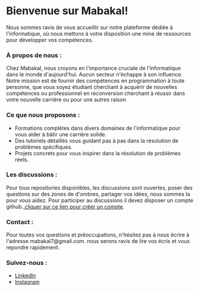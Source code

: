 <h1>Bienvenue sur Mabakal!</h1>
<p>
   Nous sommes ravis de vous accueillir sur notre plateforme dédiée à l'informatique, où nous mettons à votre disposition une mine de ressources pour développer vos compétences.
</p>
<h3>À propos de nous :</h3>
<p>
   Chez Mabakal, nous croyons en l'importance cruciale de l'informatique dans le monde d'aujourd'hui. Aucun secteur n'échappe à son influence. Notre mission est de fournir des compétences en programmation à toute personne, que vous soyez étudiant cherchant à acquérir de nouvelles compétences ou professionnel en reconversion cherchant à réussir dans votre nouvelle carrière ou pour une autres raison
</p>
<h3>
   Ce que nous proposons :
</h3>
<p>
   <ul>
      <li>Formations complètes dans divers domaines de l'informatique pour vous aider à bâtir une carrière solide.</li>
      <li>Des tutoriels détaillés vous guidant pas à pas dans la résolution de problèmes spécifiques.</li>
      <li>Projets concrets pour vous inspirer dans la résolution de problèmes réels.</li>
   </ul>
</p>
<h3>
   Les discussions :
</h3>
<p>
   Pour tous repositories disponibles, les discussions sont ouvertes, poser des questions sur des zones de d'ombres, partager vos idées, nous sommes la pour vous aidez. Pour participer au discussions il devez disposer un compte github.<a href = "https://docs.github.com/fr/get-started/onboarding/getting-started-with-your-github-account"> cliquer sur ce lien pour créer un compte</a>.
</p>
<h3>
   Contact :
</h3>
<p>
   Pour toutes vos questions et préoccupations, n'hésitez pas à nous écrire à l'adresse mabakal7@gmail.com. nous serons ravis de lire vos écris et vous repondre rapidement.
</p>
<h3>Suivez-nous :</h3>
<p>
   <ul>
      <li><a href = "https://www.linkedin.com/company/mabakal/"> LinkedIn </a></li>
      <li> <a href = "https://www.instagram.com/mabakal7/"> Instagram</a></li>
   </ul>
</p>
